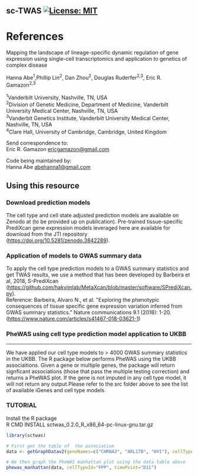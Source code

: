 ## sc-TWAS [![License: MIT](https://img.shields.io/badge/License-MIT-yellow.svg)](https://github.com/gamazonlab/SingleCellPrediXcan/blob/main/LICENSE)

# References 

Mapping the landscape of lineage-specific dynamic regulation of gene expression using single-cell transcriptomics and application to genetics of complex disease

Hanna Abe<sup>1</sup>,Phillip Lin<sup>2</sup>, Dan Zhou<sup>2</sup>, Douglas Ruderfer<sup>2,3</sup>, Eric R. Gamazon<sup>2,3

<sup>1</sup>Vanderbilt University, Nashville, TN, USA <br>
<sup>2</sup>Division of Genetic Medicine, Department of Medicine, Vanderbilt University Medical Center, Nashville, TN, USA <br>
<sup>3</sup>Vanderbit Genetics Institute, Vanderbilt University Medical Center, Nashville, TN, USA<br>
<sup>4</sup>Clare Hall, University of Cambridge, Cambridge, United Kingdom<br>

Send correspondence to:<br>
Eric R. Gamazon ericgamazon@gmail.com<br>

Code being maintained by:<br>
Hanna Abe abehanna1@gmail.com

## Using this resource

### Download prediction models <br>
The cell type and cell state adjusted prediction models are available on Zenodo at (to be provided up on publication). Pre-trained tissue-specific PrediXcan gene expression models leveraged here are available for download from the JTI repository (https://doi.org/10.5281/zenodo.3842289).

### Application of models to GWAS summary data 
To apply the cell type prediction models to a GWAS summary statistics and get TWAS results, we use a method that has been developed by Barbeira et al, 2018, S-PrediXcan (https://github.com/hakyimlab/MetaXcan/blob/master/software/SPrediXcan.py).<br>
Reference: Barbeira, Alvaro N., et al. "Exploring the phenotypic consequences of tissue specific gene expression variation inferred from GWAS summary statistics." Nature communications 9.1 (2018): 1-20. (https://www.nature.com/articles/s41467-018-03621-1)


### PheWAS using cell type prediction model application to UKBB
---
We have applied our cell type models to > 4000 GWAS summary statistics in the UKBB. The R package below performs PheWAS using the UKBB associaitions. Given a gene or multiple genes, the package will return signficant associations (those that pass the multiple testing correction) and returns a PheWAS plot. If the gene is not imputed in any cell type model, it will not return any output.Please refer to the src folder above to see the list of available iGenes and cell type models.

### TUTORIAL
Install the R package <br>
R CMD INSTALL sctwas_0.2.0_R_x86_64-pc-linux-gnu.tar.gz

```R
library(sctwas)

# First get the table of  the association
data <- getGraphDatav2(geneNames=c("CHRNA3", "ARL17B", "HYI"), cellTypeId= "FPP", timePoint="D11")

# We then graph the PheWAS manhattan plot using the data table above
phewas_manhattan(data, cellTypeId="FPP", timePoint="D11")

```
